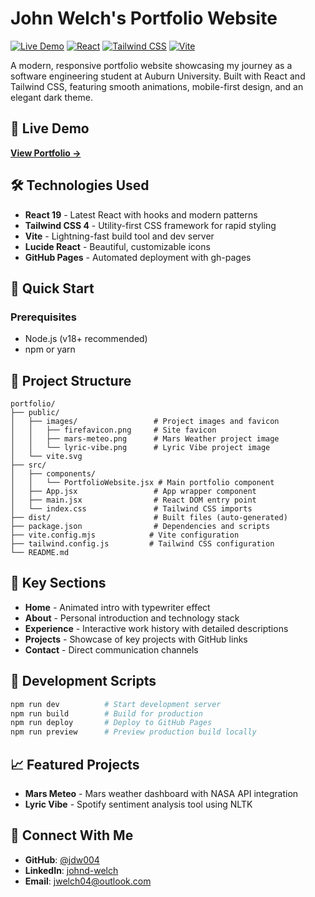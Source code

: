 # John Welch's Portfolio Website

[![Live Demo](https://img.shields.io/badge/Live-Demo-brightgreen?style=for-the-badge)](https://jdw004.github.io/portfolio/)
[![React](https://img.shields.io/badge/React-61DAFB?style=for-the-badge&logo=react&logoColor=black)](https://reactjs.org/)
[![Tailwind CSS](https://img.shields.io/badge/Tailwind_CSS-06B6D4?style=for-the-badge&logo=tailwind-css&logoColor=white)](https://tailwindcss.com/)
[![Vite](https://img.shields.io/badge/Vite-646CFF?style=for-the-badge&logo=vite&logoColor=white)](https://vitejs.dev/)

A modern, responsive portfolio website showcasing my journey as a software engineering student at Auburn University. Built with React and Tailwind CSS, featuring smooth animations, mobile-first design, and an elegant dark theme.

## 🚀 Live Demo

**[View Portfolio →](https://jdw004.github.io/portfolio/)**

## 🛠️ Technologies Used

- **React 19** - Latest React with hooks and modern patterns
- **Tailwind CSS 4** - Utility-first CSS framework for rapid styling
- **Vite** - Lightning-fast build tool and dev server
- **Lucide React** - Beautiful, customizable icons
- **GitHub Pages** - Automated deployment with gh-pages

## 🚀 Quick Start

### Prerequisites
- Node.js (v18+ recommended)
- npm or yarn

## 📁 Project Structure

```
portfolio/
├── public/
│   ├── images/                 # Project images and favicon
│   │   ├── firefavicon.png     # Site favicon
│   │   ├── mars-meteo.png      # Mars Weather project image
│   │   └── lyric-vibe.png      # Lyric Vibe project image
│   └── vite.svg
├── src/
│   ├── components/
│   │   └── PortfolioWebsite.jsx # Main portfolio component
│   ├── App.jsx                 # App wrapper component
│   ├── main.jsx                # React DOM entry point
│   └── index.css               # Tailwind CSS imports
├── dist/                       # Built files (auto-generated)
├── package.json                # Dependencies and scripts
├── vite.config.mjs            # Vite configuration
├── tailwind.config.js         # Tailwind CSS configuration
└── README.md
```

## 🎯 Key Sections

- **Home** - Animated intro with typewriter effect
- **About** - Personal introduction and technology stack
- **Experience** - Interactive work history with detailed descriptions
- **Projects** - Showcase of key projects with GitHub links
- **Contact** - Direct communication channels

## 🔧 Development Scripts

```bash
npm run dev          # Start development server
npm run build        # Build for production
npm run deploy       # Deploy to GitHub Pages
npm run preview      # Preview production build locally
```

## 📈 Featured Projects

- **Mars Meteo** - Mars weather dashboard with NASA API integration
- **Lyric Vibe** - Spotify sentiment analysis tool using NLTK

## 🤝 Connect With Me

- **GitHub**: [@jdw004](https://github.com/jdw004)
- **LinkedIn**: [johnd-welch](https://www.linkedin.com/in/johnd-welch/)
- **Email**: [jwelch04@outlook.com](mailto:jwelch04@outlook.com)


